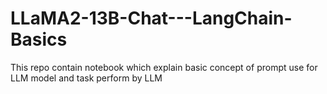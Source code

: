 # LLaMA2-13B-Chat---LangChain-Basics
This repo contain notebook which explain basic concept of prompt use for LLM model and task perform by LLM 
